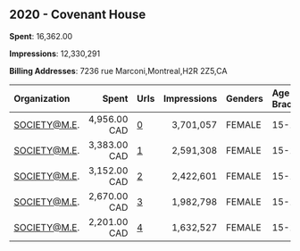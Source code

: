 ## 2020 - Covenant House 
**Spent**: 16,362.00

**Impressions**: 12,330,291

**Billing Addresses**: 7236 rue Marconi,Montreal,H2R 2Z5,CA

|Organization|Spent|Urls|Impressions|Genders|Age Brackets|Country Codes|
|:---|---:|:---|---:|:---|:---|:---|
|SOCIETY@M.E.|4,956.00 CAD|[0](https://www.snap.com/political-ads/asset/b97dd8ae044bb859a41c3156ee977e9c3546842639ef1ad221c5845f3f084558?mediaType=mp4)|3,701,057|FEMALE|15-18|canada|
|SOCIETY@M.E.|3,383.00 CAD|[1](https://www.snap.com/political-ads/asset/d4184907f19337243ce9eb06212f64ec357e1a171844b4dc5d49198404e2a3ce?mediaType=mp4)|2,591,308|FEMALE|15-18|canada|
|SOCIETY@M.E.|3,152.00 CAD|[2](https://www.snap.com/political-ads/asset/d9ae29599d87f3aca23f45e458dd359651ffa1ab6d29814f1c57f3affddc35f7?mediaType=mp4)|2,422,601|FEMALE|15-18|canada|
|SOCIETY@M.E.|2,670.00 CAD|[3](https://www.snap.com/political-ads/asset/f46349e42468aee57c2a566c7691ba4bae940a7262e77bf6775ea5a45fd0dff8?mediaType=mp4)|1,982,798|FEMALE|15-18|canada|
|SOCIETY@M.E.|2,201.00 CAD|[4](https://www.snap.com/political-ads/asset/acd2031afc4d0f3cb2b33c92a8b6de3f51ea420c52561aa5030c9ce19f9bc3ec?mediaType=mp4)|1,632,527|FEMALE|15-18|canada|

